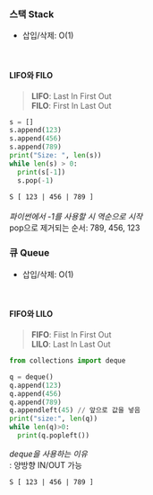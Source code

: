 ### 스택 Stack
- 삽입/삭제: O(1)

<br>

#### LIFO와 FILO  
>**LIFO**: Last In First Out  
**FILO**: First In Last Out


``` python
s = []
s.append(123)  
s.append(456)  
s.append(789)  
print("Size: ", len(s))
while len(s) > 0:
  print(s[-1])
  s.pop(-1)
```


```S [ 123 | 456 | 789 ]```
<br>  
_파이썬에서 -1를 사용할 시 역순으로 시작_  
pop으로 제거되는 순서: 789, 456, 123

### 큐 Queue
- 삽입/삭제: O(1)

<br>

#### FIFO와 LILO
>**FIFO**: Fiist In First Out  
**LILO**: Last In Last Out

``` python
from collections import deque

q = deque()
q.append(123)
q.append(456)
q.append(789)
q.appendleft(45) // 앞으로 값을 넣음  
print("size:", len(q))
while len(q)>0:
  print(q.popleft())
```
_deque을 사용하는 이유_  
: 양방향 IN/OUT 가능
<br>


```S [ 123 | 456 | 789 ]```
<br>  
